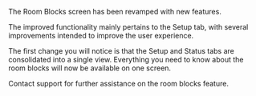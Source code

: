 The Room Blocks screen has been revamped with new features.

The improved functionality mainly pertains to the Setup tab, with several improvements intended to improve the user experience.

The first change you will notice is that the Setup and Status tabs are consolidated into a single view. Everything you need to know about the room blocks will now be available on one screen.

Contact support for further assistance on the room blocks feature.
